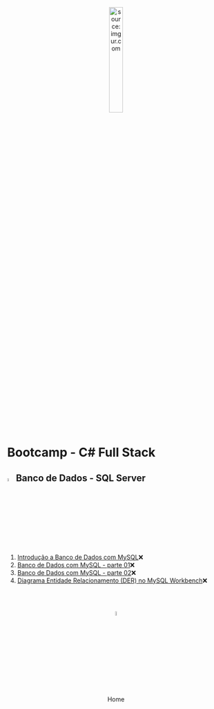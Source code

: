 <div align="center">
    <img src="https://i.imgur.com/DNV9Rxu.png" title="source: imgur.com" width="25%"/>
</div>
<h1>Bootcamp - C# Full Stack </h1>

<h2><img src="https://i.imgur.com/38hZn7Z.png" title="source: imgur.com" width="4%"/>Banco de Dados - SQL Server</h2>

1. <a href="01.md" >Introdução a Banco de Dados com MySQL</a>❌
2. <a href="02.md" >Banco de Dados com MySQL - parte 01</a>❌
3. <a href="03.md" >Banco de Dados com MySQL - parte 02</a>❌
4. <a href="04.md" >Diagrama Entidade Relacionamento (DER) no MySQL Workbench</a>❌

<br /><br />
	

<div align="center"><a href="../README.md"><img src="https://i.imgur.com/kfHCxif.png" title="source: imgur.com" width="5%"/></a></div>
<div align="center">Home</div>

